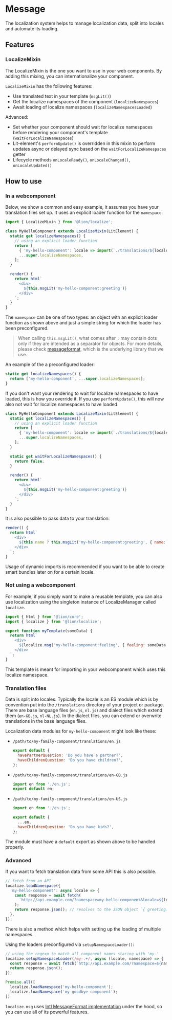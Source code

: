 # Message

The localization system helps to manage localization data, split into locales and automate its loading.

## Features

### LocalizeMixin

The LocalizeMixin is the one you want to use in your web components. By adding this mixing, you can internationalize your component.

`LocalizeMixin` has the following features:

- Use translated text in your template (`msgLit()`)
- Get the localize namespaces of the component (`localizeNamespaces`)
- Await loading of localize namespaces (`localizeNamespacesLoaded`)

Advanced:

- Set whether your component should wait for localize namespaces before rendering your component's template (`waitForLocalizeNamespaces`)
- Lit-element's `performUpdate()` is overridden in this mixin to perform updates async or delayed sync based on the `waitForLocalizeNamespaces` getter
- Lifecycle methods `onLocaleReady()`, `onLocaleChanged()`, `onLocaleUpdated()`

## How to use

### In a webcomponent

Below, we show a common and easy example, it assumes you have your translation files set up. It uses an explicit loader function for the `namespace`.

```js
import { LocalizeMixin } from '@lion/localize';

class MyHelloComponent extends LocalizeMixin(LitElement) {
  static get localizeNamespaces() {
    // using an explicit loader function
    return [
      { 'my-hello-component': locale => import(`./translations/${locale}.js`) }
      ...super.localizeNamespaces,
    ];
  }

  render() {
    return html`
      <div>
        ${this.msgLit('my-hello-component:greeting')}
      </div>
    `;
  }
}
```

The `namespace` can be one of two types: an object with an explicit loader function as shown above and just a simple string for which the loader has been preconfigured.

> When calling `this.msgLit()`, what comes after `:` may contain dots only if they are intended as a separator for objects. For more details, please check [messageformat](https://messageformat.github.io/messageformat/), which is the underlying library that we use.

An example of the a preconfigured loader:

```js
static get localizeNamespaces() {
  return ['my-hello-component', ...super.localizeNamespaces];
}
```

If you don't want your rendering to wait for localize namespaces to have loaded, this is how you override it. If you use `performUpdate()`, this will now also not wait for localize namespaces to have loaded.

```js
class MyHelloComponent extends LocalizeMixin(LitElement) {
  static get localizeNamespaces() {
    // using an explicit loader function
    return [
      { 'my-hello-component': locale => import(`./translations/${locale}.js`) },
      ...super.localizeNamespaces,
    ];
  }

  static get waitForLocalizeNamespaces() {
    return false;
  }

  render() {
    return html`
      <div>
        ${this.msgLit('my-hello-component:greeting')}
      </div>
    `;
  }
}
```

It is also possible to pass data to your translation:

```js
render() {
  return html`
    <div>
      ${this.name ? this.msgLit('my-hello-component:greeting', { name: this.name }) : ''}
    </div>
  `;
}
```

Usage of dynamic imports is recommended if you want to be able to create smart bundles later on for a certain locale.

### Not using a webcomponent

For example, if you simply want to make a reusable template, you can also use localization using the singleton instance of LocalizeManager called `localize`.

```js
import { html } from '@lion/core';
import { localize } from '@lion/localize';

export function myTemplate(someData) {
  return html`
    <div>
      ${localize.msg('my-hello-component:feeling', { feeling: someData.feeling })}
    </div>
  `;
}
```

This template is meant for importing in your webcomponent which uses this localize namespace.

### Translation files

Data is split into locales.
Typically the locale is an ES module which is by convention put into the `/translations` directory of your project or package. There are base language files (`en.js`, `nl.js`) and dialect files which extend them (`en-GB.js`, `nl-NL.js`). In the dialect files, you can extend or overwrite translations in the base language files.

Localization data modules for `my-hello-component` might look like these:

- `/path/to/my-family-component/translations/en.js`

  ```js
  export default {
    havePartnerQuestion: 'Do you have a partner?',
    haveChildrenQuestion: 'Do you have children?',
  };
  ```

- `/path/to/my-family-component/translations/en-GB.js`

  ```js
  import en from './en.js';
  export default en;
  ```

- `/path/to/my-family-component/translations/en-US.js`

  ```js
  import en from './en.js';

  export default {
    ...en,
    haveChildrenQuestion: 'Do you have kids?',
  };
  ```

The module must have a `default` export as shown above to be handled properly.

### Advanced

If you want to fetch translation data from some API this is also possible.

```js
// fetch from an API
localize.loadNamespace({
  'my-hello-component': async locale => {
    const response = await fetch(
      `http://api.example.com/?namespace=my-hello-component&locale=${locale}`,
    );
    return response.json(); // resolves to the JSON object `{ greeting: 'Hallo {name}!' }`
  },
});
```

There is also a method which helps with setting up the loading of multiple namespaces.

Using the loaders preconfigured via `setupNamespaceLoader()`:

```js
// using the regexp to match all component names staring with 'my-'
localize.setupNamespaceLoader(/my-.+/, async (locale, namespace) => {
  const response = await fetch(`http://api.example.com/?namespace=${namespace}&locale=${locale}`);
  return response.json();
});

Promise.all([
  localize.loadNamespace('my-hello-component');
  localize.loadNamespace('my-goodbye-component');
])
```

`localize.msg` uses [Intl MessageFormat implementation](https://www.npmjs.com/package/message-format) under the hood, so you can use all of its powerful features.
